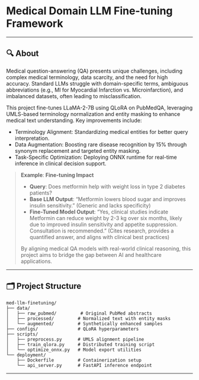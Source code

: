 # **Medical Domain LLM Fine-tuning Framework**

---
## **🔍 About**

Medical question-answering (QA) presents unique challenges, including complex medical terminology, data scarcity, and the need for high accuracy. Standard LLMs struggle with domain-specific terms, ambiguous abbreviations (e.g., MI for Myocardial Infarction vs. Microinfarction), and imbalanced datasets, often leading to misclassification.

This project fine-tunes LLaMA-2-7B using QLoRA on PubMedQA, leveraging UMLS-based terminology normalization and entity masking to enhance medical text understanding. Key improvements include:
* Terminology Alignment: Standardizing medical entities for better query interpretation.
* Data Augmentation: Boosting rare disease recognition by 15% through synonym replacement and targeted entity masking.
* Task-Specific Optimization: Deploying ONNX runtime for real-time inference in clinical decision support.


> **Example**: **Fine-tuning Impact**
>
> * **Query**: Does metformin help with weight loss in type 2 diabetes patients?
> * **Base LLM Output**: “Metformin lowers blood sugar and improves insulin sensitivity.” (Generic and lacks specificity)
> * **Fine-Tuned Model Output**: “Yes, clinical studies indicate Metformin can reduce weight by 2-3 kg over six months, likely due to improved insulin sensitivity and appetite suppression. Consultation is recommended.” (Cites research, provides a quantified answer, and aligns with clinical best practices)
>
> By aligning medical QA models with real-world clinical reasoning, this project aims to bridge the gap between AI and healthcare applications.

---
## **🗂️ Project Structure**
```
med-llm-finetuning/
├── data/
│   ├── raw_pubmed/         # Original PubMed abstracts
│   ├── processed/         # Normalized text with entity masks
│   └── augmented/         # Synthetically enhanced samples
├── configs/               # QLoRA hyperparameters
├── scripts/
│   ├── preprocess.py      # UMLS alignment pipeline
│   ├── train_qlora.py     # Distributed training script
│   └── optimize_onnx.py   # Model export utilities
└── deployment/
    ├── Dockerfile         # Containerization setup
    └── api_server.py      # FastAPI inference endpoint
```

---
##